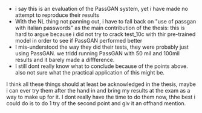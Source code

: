* i say this is an evaluation of the PassGAN system, yet i have made no attempt to reproduce their results
* With the NL thing not panning out, i have to fall back on "use of passgan with italian passwords" as the main contribution of the thesis: this is hard to argue because i did not try to crack test_10c with thir pre-trained model in order to see if PassGAN performed better
* I mis-understood the way they did their tests, they were probably just using PassGAN. we tridd running PassGAN with 50 mil and 100mil results and it barely made a diffference.
* I still dont really know what to conclude because of the points above. also not sure what the practical application of this might be.

I think all these things should at least be acknowledged in the thesis, maybe i can ever try them after the hand in and bring my results at the exam as a way to make up for it.
I dont really have the time to do them now, thhe best i could do is to do 1 try of the second point and giv it an offhand mention.
